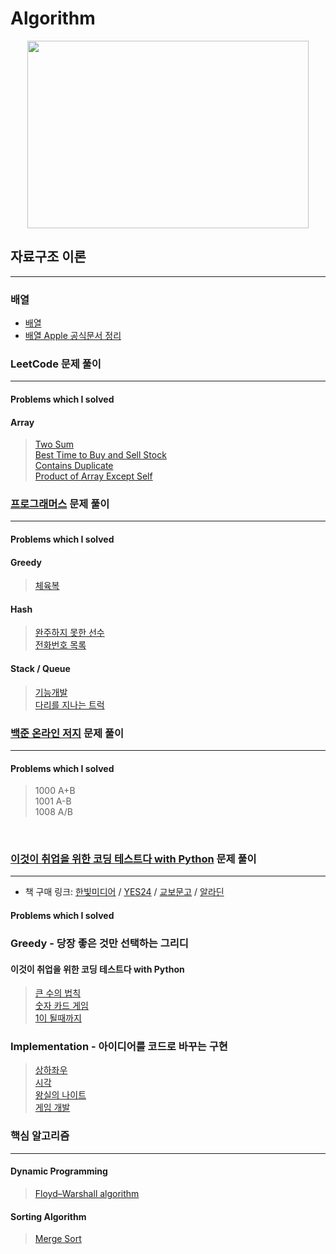 # Algorithm

<p align="center">
    <img src="./1.gif" width="450" height="300" />
</p>

## 자료구조 이론

---

### 배열

- [배열](https://github.com/noah0316/Algorithm/blob/master/%EC%9E%90%EB%A3%8C%EA%B5%AC%EC%A1%B0/Array/Array.md)
- [배열 Apple 공식문서 정리](https://github.com/noah0316/Algorithm/blob/master/%EC%9E%90%EB%A3%8C%EA%B5%AC%EC%A1%B0/Array/Swift-Array-%EA%B3%B5%EC%8B%9D%EB%AC%B8%EC%84%9C.md)

### LeetCode 문제 풀이

---

#### Problems which I solved

#### Array

> [Two Sum](https://github.com/noah0316/Algorithm/blob/master/LeetCode/Array/twoSum.swift)  
> [Best Time to Buy and Sell Stock](https://github.com/noah0316/Algorithm/blob/master/LeetCode/Array/bestTimeToBuyAndSellStock.swift)  
> [Contains Duplicate](https://github.com/noah0316/Algorithm/blob/master/LeetCode/Array/containsDuplicate.swift)  
> [Product of Array Except Self](https://github.com/noah0316/Algorithm/blob/master/LeetCode/Array/productOfArrayExceptSelf.swift)

### [프로그래머스](https://programmers.co.kr/) 문제 풀이

---

#### Problems which I solved

#### Greedy

> [체육복](https://github.com/noah0316/Algorithm/blob/master/Programmers/Greedy/체육복.swift)

#### Hash

> [완주하지 못한 선수](https://github.com/noah0316/Algorithm/blob/master/Programmers/Hash/완주하지_못한_선수.swift)  
> [전화번호 목록](https://github.com/noah0316/Algorithm/blob/master/Programmers/Hash/전화번호_목록.swift)

#### Stack / Queue

> [기능개발](https://github.com/noah0316/Algorithm/blob/master/Programmers/Stack-Queue/기능개발.swift)  
> [다리를 지나는 트럭](https://github.com/noah0316/Algorithm/blob/master/Programmers/Stack-Queue/다리를_지나는_트럭.swift)

### [백준 온라인 저지](https://www.acmicpc.net/) 문제 풀이

---

#### Problems which I solved

> 1000 A+B  
> 1001 A-B  
> 1008 A/B

<br>

### [이것이 취업을 위한 코딩 테스트다 with Python](https://github.com/ndb796/python-for-coding-test) 문제 풀이

---

- 책 구매 링크: [한빛미디어](http://hanbit.co.kr/store/books/look.php?p_code=B8945183661) / [YES24](http://www.yes24.com/Product/Goods/91433923) / [교보문고](http://www.kyobobook.co.kr/product/detailViewKor.laf?barcode=9791162243077) / [알라딘](https://www.aladin.co.kr/shop/wproduct.aspx?ISBN=K342631735)

#### Problems which I solved

### Greedy - 당장 좋은 것만 선택하는 그리디

#### 이것이 취업을 위한 코딩 테스트다 with Python

> [큰 수의 법칙](https://github.com/noah0316/Algorithm/blob/master/Dongbin_Na-python_for_coding_test/Greedy/2.py)  
> [숫자 카드 게임](https://github.com/noah0316/Algorithm/blob/master/Dongbin_Na-python_for_coding_test/Greedy/3.py)  
> [1이 될때까지](https://github.com/noah0316/Algorithm/blob/master/Dongbin_Na-python_for_coding_test/Greedy/4.py)

### Implementation - 아이디어를 코드로 바꾸는 구현

> [상하좌우](https://github.com/noah0316/Algorithm/blob/master/Dongbin_Na-python_for_coding_test/Implementation/1.py)  
> [시각](https://github.com/noah0316/Algorithm/blob/master/Dongbin_Na-python_for_coding_test/Implementation/2.py)  
> [왕실의 나이트](https://github.com/noah0316/Algorithm/blob/master/Dongbin_Na-python_for_coding_test/Implementation/3.py)  
> [게임 개발](https://github.com/noah0316/Algorithm/blob/master/Dongbin_Na-python_for_coding_test/Implementation/4.py)

### 핵심 알고리즘

---

#### Dynamic Programming

> [Floyd–Warshall algorithm](https://github.com/noah0316/Algorithm/blob/master/Algorithm/DynamicProgramming/floyd.swift)

#### Sorting Algorithm

> [Merge Sort](https://github.com/noah0316/Algorithm/blob/master/Algorithm/Sorting/mergeSort.swift)

